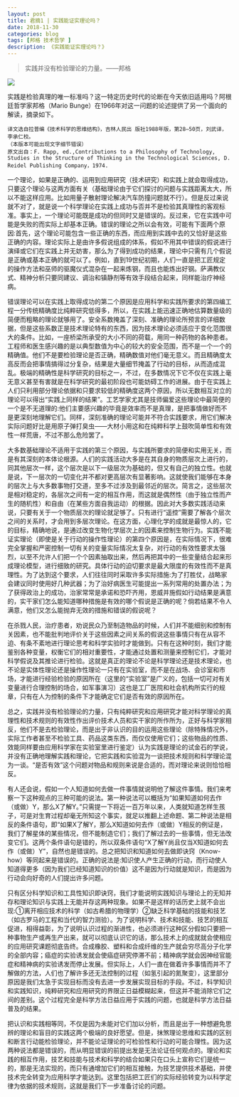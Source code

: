 ```yaml
---
layout: post
title: 君摘1 | 实践能证实理论吗？
date: 2018-11-30
categories: blog
tags: [邦格 技术哲学 ]
description: 《实践能证实理论吗？》
---
```


<blockquote>
<p>实践并没有检验理论的力量。——邦格</p>
</blockquote>

![](http://ww1.sinaimg.cn/large/78b44ed4gy1fwq41lrod7j207n0530sl.jpg)

<p>实践是检验真理的唯一标准吗？这一特定历史时代的论断在今天依旧适用吗？阿根廷哲学家邦格（Mario Bunge）在1966年对这一问题的论述提供了另一个面向的解读，摘录如下。</p>

<pre><code>译⽂选⾃拉普编《技术科学的思维结构》，吉林⼈民出 版社1988年版，第28—50页，刘武译，李承仁校。
（本版本可能出现文字细节错误）
原文出自：F. Rapp, ed.,Contributions to a Philosophy of Technology, Studies in the Structure of Thinking in the Technological Sciences, D. Reidel Publishing Company，1974.
</code></pre>

<p>一个理论，如果是正确的、运用到应用研究（技术研究）和实践上就会取得成功，只要这个理论与这两方面有关（基础理论由于它们探讨的问题与实践距离太大，所以不能这样应用。比如用量子散射理论解决汽车防撞问题就不行）。但是反过来说就不对了，就是说一个科学理论在实践上成功与否并不是检验其真理性的客观标准。事实上，一个理论可能既是成功的但同时又是错误的。反过来，它在实践中可能是失败的而实际上却基本正确。错误的理论之所以会有效，可能有下面两个原因:首先，这个理论可能包含一些正确的东西，而应用到实践中去的又恰好是这些正确的内容。理论实际上是由许多假说组成的体系，假如不用其中错误的假说进行演绎或它们在实践上并无妨害，那么为了得到成功的结果，理论中只需有几个假说是正确或基本正确的就可以了。例如，直到19世纪初期，人们一直是把工匠规定的操作方法和巫师的驱魔仪式混杂在一起来炼钢，而且也能炼出好钢。萨满教仪式、精神分析只要同建议、调治和镇静剂等有效手段结合起来，同样能治疗神经病。</p>

<p>错误理论可以在实践上取得成功的第二个原因是应用科学和实践所要求的第四编工程一分传统精确度比纯粹研究低得多，所以，在实践上能迅速正确地估算数量级的简便而粗略的理论就够用了。安全系数掩盖了深刻、准确的理论所预言的详细数据，但是这些系数正是技术理论特有的东西，因为技术理论必须适应于变化范围很大的条件。比如，一座桥梁所承受的大小不同的荷载，用同一种药物的各种患者。工程师和医生感兴趣的是以典型数值为中心的较大的安全范围，而不是一个一个的精确值。他们不是要检验理论是否正确，精确数值对他们毫无意义。而且精确度太高反而会把事情搞得过分复杂，结果是大量细节掩盖了行动的目标，从而造成混乱。极端的精确性是科学研究的目标之一，不过，在多数情况下它不仅在实践上毫无意义甚至有害就是在科学研究的最初阶段也可能妨碍工作的进展。由于在实践上人们只利用部分理论依据和只要求较低的精确度这两个原因，所以无数相互对立的理论可以得出“实践上同样的结果”。工艺学家尤其是技师偏爱这些理论中最简便的一个是不无道理的:他们主要感兴趣的毕竟是效率而不是真理，是把事情做好而不是更深刻地理解它们。同样，深刻准确的理论可能并不符合实践要求，用它们解决实际问题好比是用原子弹打臭虫——大材小用这和在纯粹科学上鼓吹简单性和有效性一样荒唐，不过不那么危险罢了。</p>

<p>大多数基础理论不适用于实践的第三个原因，与实践所要求的简便和实用无关，而是有其深刻的本体论根源。人们的实践活动大多是在其自身的物质层次上进行的，同其他层次一样，这个层次是以下一级层次为基础的，但又有自己的独立性。也就是说，下一层次的一切变化并不都对更高层次有显著影响。这就使我们能够在本身的层次上与大多数事物打交道，至多不过涉及到最邻近的层次。简言之，这些层次是相对稳定的，各层次之间有一定的相互作用，而这就是偶然性（由于独立性而产生的随机性）和自由（在某些方面自我运动）的根据。因此对大多数实践活动来说，只要有关于一个物质层次的理论就足够了。只有进行“遥控”需要了解各个层次之间的关系时，才会用到多层次理论。在这方面，心理化学的成就是最惊人的，它的目标，精确地说，是通过改变生物化学层次上的因素来控制生物行为。实践不能证实理论（即使是关于行动的操作性理论）的第四个原因是，在实际情况下，很难完全掌握和严密控制一切有关的变量实际情况太复杂，对行动的有效性要求太强烈，以至不允许人们把一个个因素抽取出来，然后再把其中的一些变量结合起来形成理论模型，进行细致的研究。具体行动的迫切要求是最大限度的有效性而不是真理性。为了达到这个要求，人们往往同时采取许多实际措施:为了打胜仗，战略家会建议同时使用好几种武器；为了治好病医生可能提出一系列常用的处置办法；为了获得政治上的成功，治家常常是承诺和恐吓齐用，恩威并施假如行动结果是满意的，实干家们怎么能知道哪种措施是有效的哪个假说是正确的呢？倘若结果不令人满意，他们又怎么能抛弃无效的措施和错误的假说呢？</p>

<p>在杀戮人民，治疗患者，劝说民众乃至制造物品的时候，人们并不能细别和控制有关因素，也不能批判地评价关于这些因素之间关系的假说这些事情只有在从容不迫、有条不紊地进行理论思考和科学实验时才能做到。只有在这种时刻，我们才能鉴别各种变量，权衡它们的相对重要性，才能通过处置和测量来控制它们，才能对科学假说及其推论进行检验。这就是真正的理论不论是科学理论还是技术理论，也不论是实体性理论还是操作性理论一只有在实验室，而不是在战场、会诊室和市场，才能进行经验检验的原因所在（这里的“实验室”是广义的，包括一切可对有关变量进行合理控制的场合，如军事演习）这也是工厂医院和社会机构所实行的规章，只有在人为控制的条件下才能确定它们是否有效的原因所在。</p>

<p>总之，实践并没有检验理论的力量，只有纯粹研究和应用研究才能对科学理论的真理性和技术规则的有效性作出评价技术人员和实干家的所作所为，正好与科学家相反，他们不是去检验理论，而是出于非认识的目的运用这些理论（除特殊情况外，实际工作者甚至不检验工具、药品这类东西，而仅仅使用它们；这些物品的性质、效能同样要由应用科学家在实验室里进行鉴定）认为实践是理论的试金石的学说，并没有正确地理解实践和理论，它把实践和实验混为一谈把技术规则和科学理论混为一谈。“是否有效”这个问题对物品和规则来说是合适的，而对理论来说则恰恰相反。</p>

<p>有人还会说，假如一个人知道如何去做一件事情就说明他了解这件事情。我们来考察一下这种观点的三种可能的说法。第一种说法可以概括为“如果知道如何去作（或做）Y，那么X了解Y。”只需提一下将近一百万年以来，人类就知道怎样生孩子，可是对生育过程却毫无所知这个事实，就足以推翻上述命题、第二种说法是相反的条件语句，即“如果X了解Y，那么X知道如何去作（或做）Y相反的例证是，我们了解星体的某些情况，但不能制造它们；我们了解过去的一些事情，但无法改变它们。这两个条件语句是错的，所以双条件语句“X了解Y尚且仅当X知道如何去作（或做）Y”，自然也是错误的。总之把知识和知道如何去做即诀窍（Know-how）等同起来是错误的。正确的说法是:知识使人产生正确的行动，而行动使人知道得更多（因为我们已经知道知识的价值）这不是因为行动就是知识，而是因为行动会向好奇的人们提出许多问题。</p>

<p>只有区分科学知识和工具性知识即诀窍，我们才能说明实践知识与理论上的无知并存和理论知识与实践上无能并存这两种现象。如果不是这样的话历史上就不会出现:①离开相应技术的科学（如古希腊的物理学）②缺乏科学基础的技能和技艺（如古罗马的工程和当代的智力测验）。为了说明科学、技术和技能、技艺的相互促进，相得益彰，为了说明认识过程的渐进性，也必须进行这种区分假如只要把一种事物生产或再生产出来，就可以彻底认识它的话，那么技术上的成就就会使相应的应用研究课题彻底告终。合成橡胶、塑料和合成纤维的生产就会穷尽高分子化学的全部内容；癌症的实验诱发就会使癌症研究停滞不前；精神病学就会因神经官能症和精神病的实验诱发而停止发展。但实际上，人们一直在做着许多事情而并不了解做的方法，人们也了解许多还无法控制的过程（如氢引起的氮聚变），这里部分原因是我们太急于实现目标而没有去进一步发展实现目标的手段。不过，科学知识和实践知识，纯粹研究和应用研究的界限正日益模糊起来，但这并不能消除它们之间的差别。这个过程完全是科学方法日益应用于实践的问题，也就是科学方法日益普及的结果。</p>

<p>把认识和实践相等同，不仅是因为未能对它们加以分析，而且是出于一种想避免思辨的理论和盲目的实践这两个极端的良好愿望。但是，抹煞理论思维和实践的区别和断言行动能检验理论，并不能论证理论的可检验性和行动的可能合理性。因为这两种说法都是错误的，而从明显错误的前提出发是无法论证任何观点的。理论和实践的相互作用，技艺和技能与技术和科学的结合如果只在口头上宣称它们是统一的，那是无法实现的，而只有通增加它们的相互接触，为技艺提供技术基础，并使技术完全转变为应用科学才能达到。这里包括把工匠们的实际经验转变为以科学定律为依据的技术规则，这就是我们下一步准备讨论的问题。</p>




